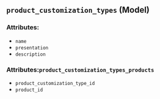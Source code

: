 ## `product_customization_types` (Model)

### Attributes:
* `name`
* `presentation`
* `description`

### Attributes:`product_customization_types_products`
* `product_customization_type_id`
* `product_id`
